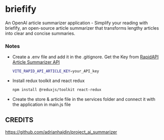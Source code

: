 # briefify

An OpenAI article summarizer application -
Simplify your reading with briefify, an open-source article summarizer that transforms lengthy articles into clear and concise summaries.


### Notes
- Create a .env file and add it in the .gitignore. Get the Key from [RapidAPI Article Summarizer API](https://rapidapi.com/restyler/api/article-extractor-and-summarizer/)
  ```bash
  VITE_RAPID_API_ARTICLE_KEY=your_API_key
  ```
- Install redux toolkit and react redux
  ```bash
  npm install @reduxjs/toolkit react-redux
  ```
- Create the store & article file in the services folder and connect it with the application in main.js file


## CREDITS

https://github.com/adrianhajdin/project_ai_summarizer
